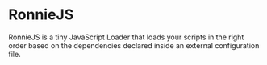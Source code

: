 # RonnieJS

RonnieJS is a tiny JavaScript Loader that loads your scripts in the right order based on the dependencies declared inside an external configuration file.